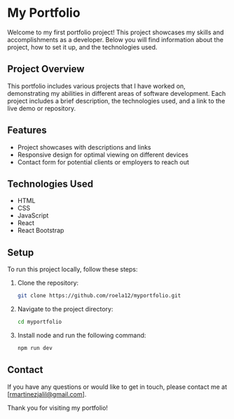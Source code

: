 # My Portfolio

Welcome to my first portfolio project! This project showcases my skills and accomplishments as a developer. Below you will find information about the project, how to set it up, and the technologies used.

## Project Overview

This portfolio includes various projects that I have worked on, demonstrating my abilities in different areas of software development. Each project includes a brief description, the technologies used, and a link to the live demo or repository.

## Features

- Project showcases with descriptions and links
- Responsive design for optimal viewing on different devices
- Contact form for potential clients or employers to reach out

## Technologies Used

- HTML
- CSS
- JavaScript
- React
- React Bootstrap

## Setup

To run this project locally, follow these steps:

1. Clone the repository:
   ```bash
   git clone https://github.com/roela12/myportfolio.git
   ```
2. Navigate to the project directory:
   ```bash
   cd myportfolio
   ```
3. Install node and run the following command:
   ```bash
   npm run dev
   ```

## Contact

If you have any questions or would like to get in touch, please contact me at [rmartinezjalil@gmail.com].

Thank you for visiting my portfolio!
